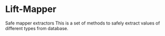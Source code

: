 # Lift-Mapper
Safe mapper extractors
This is a set of methods to safely extract values of different types from database. 
